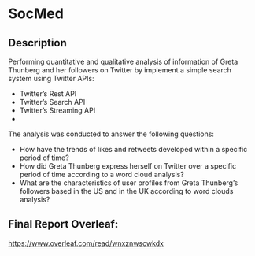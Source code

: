 # SocMed

## Description 
Performing quantitative and qualitative analysis of information of Greta Thunberg and her followers on Twitter by implement a simple search system using Twitter APIs:
* Twitter’s Rest API
* Twitter’s Search API
* Twitter’s Streaming API
* 
The analysis was conducted to answer the following questions: 
* How have the trends of likes and retweets developed within a specific period of time? 
* How did Greta Thunberg express herself on Twitter over a specific period of time according to a word cloud analysis? 
* What are the characteristics of user profiles from Greta Thunberg’s followers based in the US and in the UK according to word clouds analysis?

## Final Report Overleaf:
https://www.overleaf.com/read/wnxznwscwkdx
